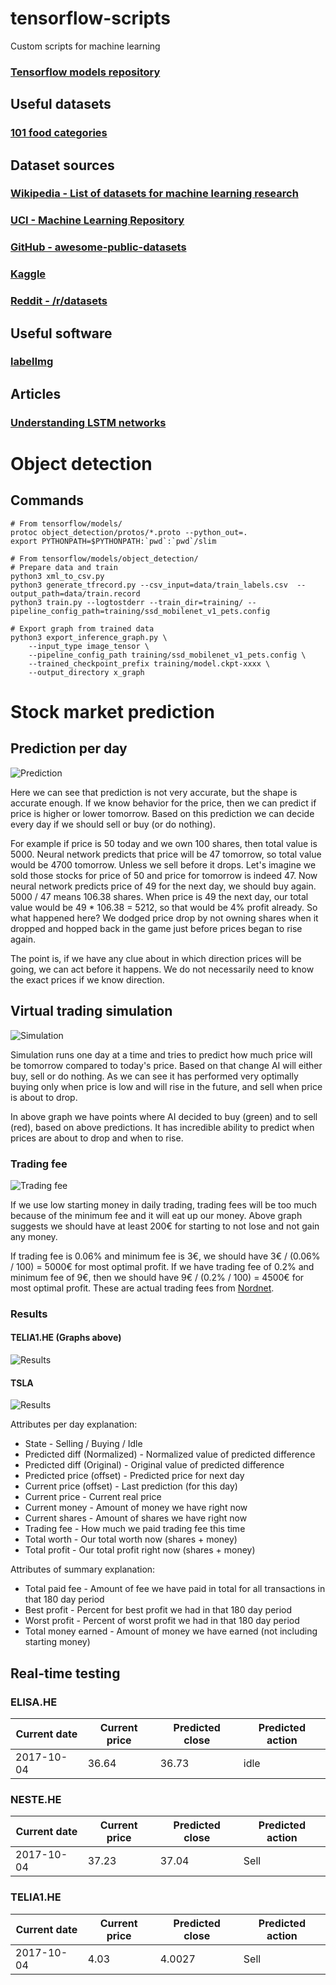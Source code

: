 # tensorflow-scripts
Custom scripts for machine learning
### [Tensorflow models repository](https://github.com/tensorflow/models)

## Useful datasets

### [101 food categories](https://www.vision.ee.ethz.ch/datasets_extra/food-101/)

## Dataset sources

### [Wikipedia - List of datasets for machine learning research](https://en.wikipedia.org/wiki/List_of_datasets_for_machine_learning_research)


### [UCI - Machine Learning Repository](http://archive.ics.uci.edu/ml/datasets.html)


### [GitHub - awesome-public-datasets](https://github.com/caesar0301/awesome-public-datasets)


### [Kaggle](https://www.kaggle.com/datasets)


### [Reddit - /r/datasets](https://www.reddit.com/r/datasets/)

## Useful software

### [labelImg](https://github.com/tzutalin/labelImg)

## Articles

### [Understanding LSTM networks](http://colah.github.io/posts/2015-08-Understanding-LSTMs/)

# Object detection

## Commands
```
# From tensorflow/models/
protoc object_detection/protos/*.proto --python_out=.
export PYTHONPATH=$PYTHONPATH:`pwd`:`pwd`/slim

# From tensorflow/models/object_detection/
# Prepare data and train
python3 xml_to_csv.py
python3 generate_tfrecord.py --csv_input=data/train_labels.csv  --output_path=data/train.record
python3 train.py --logtostderr --train_dir=training/ --pipeline_config_path=training/ssd_mobilenet_v1_pets.config

# Export graph from trained data
python3 export_inference_graph.py \
    --input_type image_tensor \
    --pipeline_config_path training/ssd_mobilenet_v1_pets.config \
    --trained_checkpoint_prefix training/model.ckpt-xxxx \
    --output_directory x_graph
```

# Stock market prediction

## Prediction per day

![Prediction](images/day_prediction.png)

Here we can see that prediction is not very accurate, but the shape is accurate enough. If we know behavior for the price, then we can predict if price is higher or lower tomorrow. Based on this prediction we can decide every day if we should sell or buy (or do nothing).

For example if price is 50 today and we own 100 shares, then total value is 5000. Neural network predicts that price will be 47 tomorrow, so total value would be 4700 tomorrow. Unless we sell before it drops. Let's imagine we sold those stocks for price of 50 and price for tomorrow is indeed 47. Now neural network predicts price of 49 for the next day, we should buy again. 5000 / 47 means 106.38 shares. When price is 49 the next day, our total value would be 49 * 106.38 = 5212, so that would be 4% profit already. So what happened here? We dodged price drop by not owning shares when it dropped and hopped back in the game just before prices began to rise again.

The point is, if we have any clue about in which direction prices will be going, we can act before it happens. We do not necessarily need to know the exact prices if we know direction.

## Virtual trading simulation

![Simulation](images/simulation_graph.png)

Simulation runs one day at a time and tries to predict how much price will be tomorrow compared to today's price. Based on that change AI will either buy, sell or do nothing. As we can see it has performed very optimally buying only when price is low and will rise in the future, and sell when price is about to drop.

In above graph we have points where AI decided to buy (green) and to sell (red), based on above predictions. It has incredible ability to predict when prices are about to drop and when to rise.

### Trading fee

![Trading fee](images/trading_fee.png)

If we use low starting money in daily trading, trading fees will be too much because of the minimum fee and it will eat up our money. Above graph suggests we should have at least 200€ for starting to not lose and not gain any money.

If trading fee is 0.06% and minimum fee is 3€, we should have 3€ / (0.06% / 100) = 5000€ for most optimal profit. If we have trading fee of 0.2% and minimum fee of 9€, then we should have 9€ / (0.2% / 100) = 4500€ for most optimal profit. These are actual trading fees from [Nordnet](https://www.nordnet.fi/palvelut-ja-tuotteet/hinnasto.html).

### Results

#### TELIA1.HE (Graphs above)
![Results](images/result2.png)

#### TSLA
![Results](images/result1.png)

Attributes per day explanation:
* State - Selling / Buying / Idle
* Predicted diff (Normalized) - Normalized value of predicted difference
* Predicted diff (Original) - Original value of predicted difference
* Predicted price (offset) - Predicted price for next day
* Current price (offset) - Last prediction (for this day)
* Current price - Current real price
* Current money - Amount of money we have right now
* Current shares - Amount of shares we have right now
* Trading fee - How much we paid trading fee this time
* Total worth - Our total worth now (shares + money)
* Total profit - Our total profit right now (shares + money)

Attributes of summary explanation:
* Total paid fee - Amount of fee we have paid in total for all transactions in that 180 day period
* Best profit - Percent for best profit we had in that 180 day period
* Worst profit - Percent of worst profit we had in that 180 day period
* Total money earned - Amount of money we have earned (not including starting money)

## Real-time testing

### ELISA.HE
|Current date|Current price|Predicted close|Predicted action|
|---|---|---|---|
|2017-10-04|36.64|36.73|idle|

### NESTE.HE
|Current date|Current price|Predicted close|Predicted action|
|---|---|---|---|
|2017-10-04|37.23|37.04|Sell|

### TELIA1.HE
|Current date|Current price|Predicted close|Predicted action|
|---|---|---|---|
|2017-10-04|4.03|4.0027|Sell|

